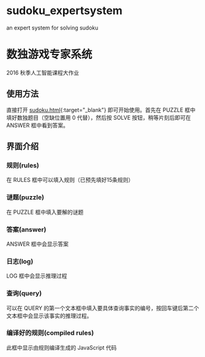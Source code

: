# sudoku_expertsystem
an expert system for solving sudoku

# 数独游戏专家系统
2016 秋季人工智能课程大作业

## 使用方法
直接打开 [sudoku.html](sudoku.html){:target="_blank"} 即可开始使用。首先在 PUZZLE 框中填好数独题目（空缺位置用 0 代替），然后按 SOLVE 按钮，稍等片刻后即可在 ANSWER 框中看到答案。

## 界面介绍

### 规则(rules)
在 RULES 框中可以填入规则（已预先填好15条规则）

### 谜题(puzzle)
在 PUZZLE 框中填入要解的谜题

### 答案(answer)
ANSWER 框中会显示答案

### 日志(log)
LOG 框中会显示推理过程

### 查询(query)
可以在 QUERY 的第一个文本框中填入要具体查询事实的编号，按回车键后第二个文本框中会显示该事实的推理过程。

### 编译好的规则(compiled rules)
此框中显示由规则编译生成的 JavaScript 代码
